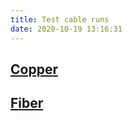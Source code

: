 ```yaml
---
title: Test cable runs
date: 2020-10-19 13:16:31
---
```


## [Copper](2020-10-19--13-18-11Z--testing_copper_cable_runs.md)

## [Fiber](2020-10-19--13-18-27Z--testing_fiber_cable_runs.md)
